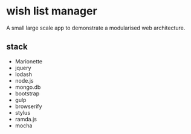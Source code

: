 # wish list manager

A small large scale app to demonstrate a modularised web architecture.

## stack

* Marionette
* jquery
* lodash
* node.js
* mongo.db
* bootstrap
* gulp
* browserify
* stylus
* ramda.js
* mocha
